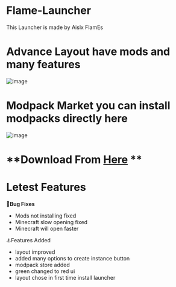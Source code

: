 # Flame-Launcher
This Launcher is made by Aislx FlamEs

# **Advance Layout have mods and many features**
![image](https://github.com/aislxflames/flame-launcher/assets/120901302/9982698c-4169-4154-a615-b3cf4306401f)


# Modpack Market you can install modpacks directly here
![image](https://github.com/aislxflames/flame-launcher/assets/120901302/8e7ee429-99ef-4c24-9da6-779d9a095436)

# **Download From [Here](https://github.com/aislxflames/flame-launcher/releases) **

# Letest Features
**🐛Bug Fixes**

- Mods not installing fixed
- Minecraft slow opening fixed
- Minecraft will open faster

⚓Features Added

- layout improved
- added many options to create instance button
- modpack store added
- green changed to red ui
- layout chose in first time install launcher

